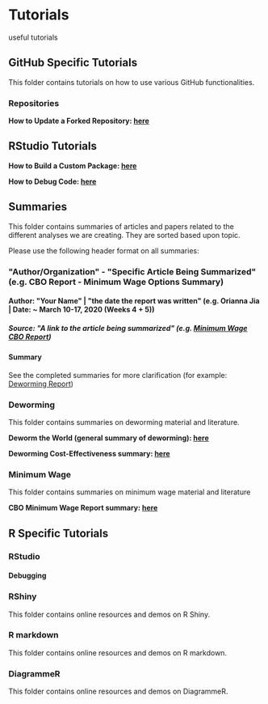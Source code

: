 # Tutorials
useful tutorials 


## GitHub Specific Tutorials
This folder contains tutorials on how to use various GitHub functionalities. 

### Repositories
__How to Update a Forked Repository: [here](https://github.com/BITSS-OPA/Tutorials/blob/master/GitHub/updating%20forked%20repos.md)__  

## RStudio Tutorials
__How to Build a Custom Package: [here](https://github.com/BITSS-OPA/Tutorials/blob/master/GitHub/PackageWritingTutorial.md)__

__How to Debug Code: [here](https://github.com/BITSS-OPA/Tutorials/blob/master/GitHub/RStudioDebugging.md)__
## Summaries
This folder contains summaries of articles and papers related to the different analyses we are creating. They are sorted based upon topic.

Please use the following header format on all summaries:

### "Author/Organization" - "Specific Article Being Summarized" (e.g. CBO Report - Minimum Wage Options Summary)
#### Author: "Your Name" | "the date the report was written" (e.g. Orianna Jia | Date: ~ March 10-17, 2020 (Weeks 4 + 5))

##### Source: "A link to the article being summarized" (e.g. [Minimum Wage CBO Report](https://www.cbo.gov/system/files/2019-07/CBO-55410-MinimumWage2019.pdf))

#### Summary

See the completed summaries for more clarification (for example: [Deworming Report](https://github.com/BITSS-OPA/Tutorials/blob/master/Summaries/Deworming/Deworm%20the%20World%20-%20summary))

### Deworming
This folder contains summaries on deworming material and literature. 

__Deworm the World (general summary of deworming): [here](https://github.com/BITSS-OPA/Tutorials/blob/master/Summaries/Deworming/Deworm%20the%20World%20-%20summary)__

__Deworming Cost-Effectiveness summary: [here](https://github.com/BITSS-OPA/Tutorials/blob/master/Summaries/Deworming/Deworming%20Cost-Effectiveness%20-%20summary)__

### Minimum Wage
This folder contains summaries on minimum wage material and literature 

__CBO Minimum Wage Report summary: [here](https://github.com/BITSS-OPA/Tutorials/blob/master/Summaries/Minimum%20Wage/CBO%20Minimum%20Wage%20Report%20-%20summary)__

## R Specific Tutorials

### RStudio

#### Debugging

### RShiny
This folder contains online resources and demos on R Shiny.

### R markdown
This folder contains online resources and demos on R markdown.

### DiagrammeR
This folder contains online resources and demos on DiagrammeR.

